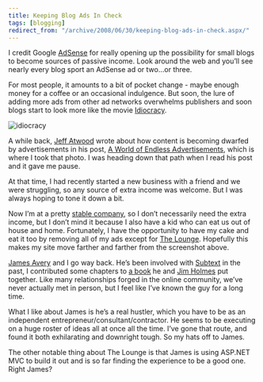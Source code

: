 ```yaml
---
title: Keeping Blog Ads In Check
tags: [blogging]
redirect_from: "/archive/2008/06/30/keeping-blog-ads-in-check.aspx/"
---
```


I credit Google [AdSense](https://www.google.com/adsense/ "AdSense") for
really opening up the possibility for small blogs to become sources of
passive income. Look around the web and you’ll see nearly every blog
sport an AdSense ad or two…or three.

For most people, it amounts to a bit of pocket change - maybe enough
money for a coffee or an occasional indulgence. But soon, the lure of
adding more ads from other ad networks overwhelms publishers and soon
blogs start to look more like the movie
[Idiocracy](http://www.imdb.com/title/tt0387808/ "Idiocracy on IMDB").

![idiocracy](https://haacked.com/images/haacked_com/WindowsLiveWriter/KeepingBlogAdsInCheck_7E99/idiocracy_3.jpg "idiocracy")

A while back, [Jeff Atwood](http://codinghorror.com/ "CodingHorror")
wrote about how content is becoming dwarfed by advertisements in his
post, [A World of Endless
Advertisements](http://www.codinghorror.com/blog/archives/000772.html "On Ads and Content on the web"),
which is where I took that photo. I was heading down that path when I
read his post and it gave me pause.

At that time, I had recently started a new business with a friend and we
were struggling, so any source of extra income was welcome. But I was
always hoping to tone it down a bit.

Now I’m at a pretty [stable company](http://microsoft.com/ "Microsoft"),
so I don’t necessarily need the extra income, but I don’t mind it
because I also have a kid who can eat us out of house and home.
Fortunately, I have the opportunity to have my cake and eat it too by
removing all of my ads except for [The
Lounge](http://theloungenet.com/Home "The Lounge Ad Network"). Hopefully
this makes my site move farther and farther from the screenshot above.

[James Avery](http://infozerk.com/averyblog/ "James Avery") and I go way
back. He’s been involved with
[Subtext](http://subtextproject.com/ "Subtext Blog Engine") in the past,
I contributed some chapters to [a
book](http://www.windevpowertools.com/default.aspx "Windows Developer Power Tools")
he and [Jim Holmes](http://frazzleddad.blogspot.com/ "Jim Holmes") put
together. Like many relationships forged in the online community, we’ve
never actually met in person, but I feel like I’ve known the guy for a
long time.

What I like about James is he’s a real hustler, which you have to be as
an independent entrepreneur/consultant/contractor. He seems to be
executing on a huge roster of ideas all at once all the time. I’ve gone
that route, and found it both exhilarating and downright tough. So my
hats off to James.

The other notable thing about The Lounge is that James is using ASP.NET
MVC to build it out and is so far finding the experience to be a good
one. Right James?

